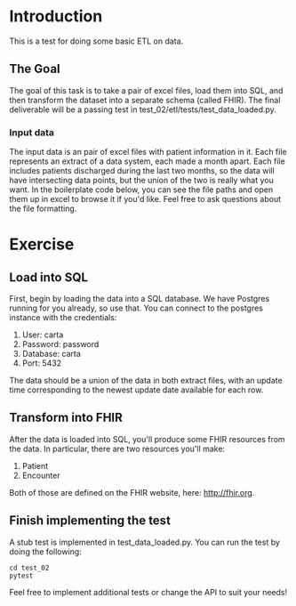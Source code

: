 # Introduction
This is a test for doing some basic ETL on data.

## The Goal
The goal of this task is to take a pair of excel files, load them into SQL, and then transform the dataset into a separate schema (called FHIR). The final deliverable
will be a passing test in test_02/etl/tests/test_data_loaded.py.

### Input data
The input data is an pair of excel files with patient information in it. Each file represents an extract of a data system, each made a month apart. 
Each file includes patients discharged during the last two months, so the data will have intersecting data points, 
but the union of the two is really what you want.  In the boilerplate code below, you can see the file paths and open them up in excel 
to browse it if you'd like. Feel free to ask questions about the file formatting.

# Exercise

## Load into SQL
First, begin by loading the data into a SQL database. We have Postgres running for you already, so use that. You can connect to the postgres instance with the credentials:
1. User: carta
2. Password: password
3. Database: carta
4. Port: 5432

The data should be a union of the data in both extract files, with an update time corresponding to the newest update date available for each row.

## Transform into FHIR

After the data is loaded into SQL, you'll produce some FHIR resources from the data. In particular, there are two resources you'll make:

1) Patient
2) Encounter

Both of those are defined on the FHIR website, here: http://fhir.org.

## Finish implementing the test

A stub test is implemented in test_data_loaded.py. You can run the test by doing the following:
```
cd test_02
pytest

```

Feel free to implement additional tests or change the API to suit your needs!